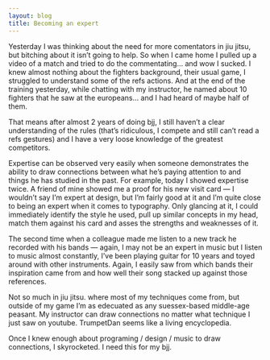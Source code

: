 ```yaml
---
layout: blog
title: Becoming an expert
---
```

Yesterday I was thinking about the need for more comentators in jiu jitsu, but bitching about it isn’t going to help. So when I came home I pulled up a video of a match and tried to do the commentating… and wow I sucked. I knew almost nothing about the fighters background, their usual game, I struggled to understand some of the refs actions. And at the end of the training yesterday, while chatting with my instructor, he named about 10 fighters that he saw at the europeans… and I had heard of maybe half of them.

That means after almost 2 years of doing bjj, I still haven’t a clear understanding of the rules (that’s ridiculous, I compete and still can’t read a refs gestures) and I have a very loose knowledge of the greatest competitors.

Expertise can be observed very easily when someone demonstrates the ability to draw connections between what he’s paying attention to and things he has studied in the past. For example, today I showed expertise twice. 
A friend of mine showed me a proof for his new visit card — I wouldn’t say I’m expert at design, but I’m fairly good at it and I’m quite close to being an expert when it comes to typography. Only glancing at it, I could immediately identify the style he used, pull up similar concepts in my head, match them against his card and asses the strengths and weaknesses of it.

The second time when a colleague made me listen to a new track he recorded with his bands — again, I may not be an expert in music but I listen to music almost constantly, I’ve been playing guitar for 10 years and toyed around with other instruments. Again, I easily saw from which bands their inspiration came from and how well their song stacked up against those references.

Not so much in jiu jitsu. where most of my techniques come from, but outside of my game I’m as edecuated as any suessex-based middle-age peasant. My instructor can draw connections no matter what technique I just saw on youtube. TrumpetDan seems like a living encyclopedia.

Once I knew enough about programing / design / music to draw connections, I skyrocketed. I need this for my bjj.